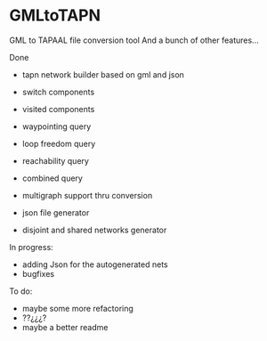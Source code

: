 # GMLtoTAPN
GML to TAPAAL file conversion tool
  And a bunch of other features...


Done
- tapn network builder based on gml and json
- switch components
- visited components
- waypointing query
- loop freedom query
- reachability query
- combined query
- multigraph support thru conversion
- json file generator

- disjoint and shared networks generator

In progress:
- adding Json for the autogenerated nets
- bugfixes

To do:
- maybe some more refactoring
- ??¿¿¿?
- maybe a better readme